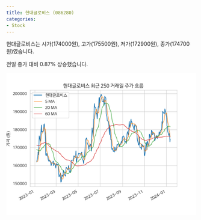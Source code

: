 ```yaml
---
title: 현대글로비스 (086280)
categories:
- Stock
---
```


현대글로비스는 시가(174000원), 고가(175500원), 저가(172900원), 종가(174700원)였습니다.

전일 종가 대비 0.87% 상승했습니다.

<!-- more -->

![086280](/assets/images/stock/086280.png)